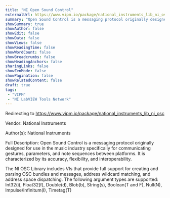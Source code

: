 ```yaml
---
title: "NI Open Sound Control"
externalUrl: https://www.vipm.io/package/national_instruments_lib_ni_osc
summary: "Open Sound Control is a messaging protocol originally designed for use in the music industry specifically for communicating gestures, parameters, and note sequences between platforms."
showSummary: true
showAuthor: false
showEdit: false
showData: false
showViews: false
showReadingTime: false
showWordCount: false
showBreadcrumbs: false
showHeadingAnchors: false
sharingLinks: false
showZenMode: false
showPagination: false
showRelatedContent: false
draft: true
tags:
 - "VIPM"
 - "NI LabVIEW Tools Network"
---
```


Redirecting to https://www.vipm.io/package/national_instruments_lib_ni_osc

Vendor: National Instruments

Author(s): National Instruments
 
Full Description:
Open Sound Control is a messaging protocol originally designed for use in the music industry specifically for communicating gestures, parameters, and note sequences between platforms.  It is characterized by its accuracy, flexibility, and interoperability.

The NI OSC Library includes VIs that provide full support for creating and parsing OSC bundles and messages, address wildcard matching, and address space dispatching.  The following argument types are supported:
Int32(i), Float32(f), Double(d), Blob(b), String(s), Boolean(T and F), Null(N), Impulse/Infinitum(I), Timetag(T)